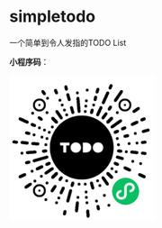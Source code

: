 # simpletodo
一个简单到令人发指的TODO List

**小程序码**：

![TODO](https://github.com/mqjing/simpletodo/blob/master/pages/images/todo_list.jpg)
